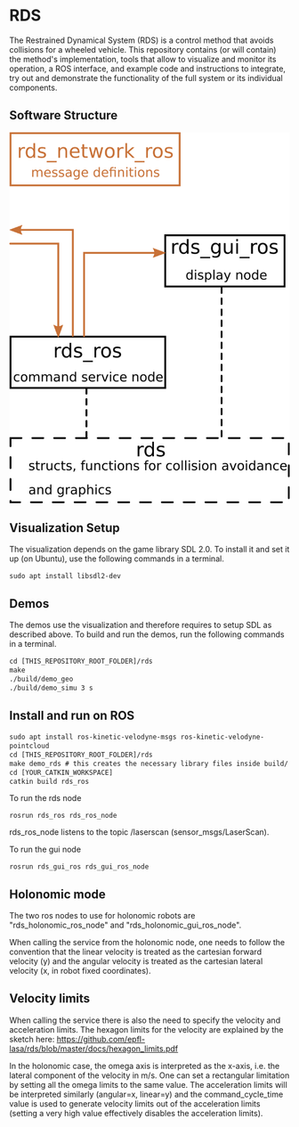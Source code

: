 # RDS
The Restrained Dynamical System (RDS) is a control method that avoids collisions for a wheeled vehicle. This repository contains (or will contain) the method's implementation, tools that allow to visualize and monitor its operation, a ROS interface, and example code and instructions to integrate, try out and demonstrate the functionality of the full system or its individual components.

## Software Structure

![Alt text](/docs/software.png?raw=true "Each box corresponds to one source folder.")

## Visualization Setup

The visualization depends on the game library SDL 2.0. To install it and set it up (on Ubuntu), use the following commands in a terminal.
```
sudo apt install libsdl2-dev
```

## Demos
The demos use the visualization and therefore requires to setup SDL as described above. To build and run the demos, run the following commands in a terminal.
```
cd [THIS_REPOSITORY_ROOT_FOLDER]/rds
make
./build/demo_geo
./build/demo_simu 3 s
```

## Install and run on ROS
```
sudo apt install ros-kinetic-velodyne-msgs ros-kinetic-velodyne-pointcloud
cd [THIS_REPOSITORY_ROOT_FOLDER]/rds
make demo_rds # this creates the necessary library files inside build/
cd [YOUR_CATKIN_WORKSPACE]
catkin build rds_ros
```

To run the rds node
```
rosrun rds_ros rds_ros_node
```
rds_ros_node listens to the topic /laserscan (sensor_msgs/LaserScan).

To run the gui node
```
rosrun rds_gui_ros rds_gui_ros_node
```

## Holonomic mode

The two ros nodes to use for holonomic robots are "rds_holonomic_ros_node" and "rds_holonomic_gui_ros_node".

When calling the service from the holonomic node, one needs to follow the convention that the linear velocity is treated as the cartesian forward velocity (y) and the angular velocity is treated as the cartesian lateral velocity (x, in robot fixed coordinates).

## Velocity limits
When calling the service there is also the need to specify the velocity and acceleration limits.
The hexagon limits for the velocity are explained by the sketch here:
https://github.com/epfl-lasa/rds/blob/master/docs/hexagon_limits.pdf

In the holonomic case, the omega axis is interpreted as the x-axis, i.e. the lateral component of the velocity in m/s. One can set a rectangular limitation by setting all the omega limits to the same value. The acceleration limits will be interpreted similarly (angular=x, linear=y) and the command_cycle_time value is used to generate velocity limits out of the acceleration limits (setting a very high value effectively disables the acceleration limits).
